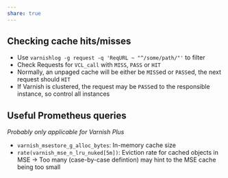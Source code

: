```yaml
---
share: true
---
```


## Checking cache hits/misses

* Use `varnishlog -g request -q 'ReqURL ~ "^/some/path/"'` to filter
* Check Requests for `VCL_call` with `MISS`, `PASS` or `HIT`
* Normally, an unpaged cache will be either be `MISS`ed or `PASS`ed, the next request should `HIT`
*  If Varnish is clustered, the request may be `PASS`ed to the responsible instance, so control all instances

## Useful Prometheus queries

*Probably only applicable for Varnish Plus*

* `varnish_msestore_g_alloc_bytes`: In-memory cache size
* `rate(varnish_mse_n_lru_nuked[5m])`:  Eviction rate for cached objects in MSE -> Too many (case-by-case defintion) may hint to the MSE cache being too small
